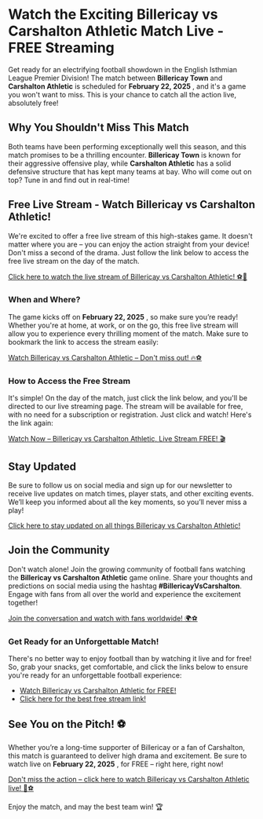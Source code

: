 # Watch the Exciting Billericay vs Carshalton Athletic Match Live - FREE Streaming

Get ready for an electrifying football showdown in the English Isthmian League Premier Division! The match between **Billericay Town** and **Carshalton Athletic** is scheduled for **February 22, 2025** , and it's a game you won't want to miss. This is your chance to catch all the action live, absolutely free!

## Why You Shouldn't Miss This Match

Both teams have been performing exceptionally well this season, and this match promises to be a thrilling encounter. **Billericay Town** is known for their aggressive offensive play, while **Carshalton Athletic** has a solid defensive structure that has kept many teams at bay. Who will come out on top? Tune in and find out in real-time!

## Free Live Stream - Watch Billericay vs Carshalton Athletic!

We're excited to offer a free live stream of this high-stakes game. It doesn't matter where you are – you can enjoy the action straight from your device! Don't miss a second of the drama. Just follow the link below to access the free live stream on the day of the match.

[Click here to watch the live stream of Billericay vs Carshalton Athletic! ⚽🎥](https://tinyurl.com/livestreamfreeo?st=Billericay+vs+Carshalton+Athletic&si=gh)

### When and Where?

The game kicks off on **February 22, 2025** , so make sure you’re ready! Whether you're at home, at work, or on the go, this free live stream will allow you to experience every thrilling moment of the match. Make sure to bookmark the link to access the stream easily:

[Watch Billericay vs Carshalton Athletic – Don't miss out! 🔥⚽](https://tinyurl.com/livestreamfreeo?st=Billericay+vs+Carshalton+Athletic&si=gh)

### How to Access the Free Stream

It's simple! On the day of the match, just click the link below, and you'll be directed to our live streaming page. The stream will be available for free, with no need for a subscription or registration. Just click and watch! Here's the link again:

[Watch Now – Billericay vs Carshalton Athletic, Live Stream FREE! 🎬](https://tinyurl.com/livestreamfreeo?st=Billericay+vs+Carshalton+Athletic&si=gh)

## Stay Updated

Be sure to follow us on social media and sign up for our newsletter to receive live updates on match times, player stats, and other exciting events. We’ll keep you informed about all the key moments, so you’ll never miss a play!

[Click here to stay updated on all things Billericay vs Carshalton Athletic!](https://tinyurl.com/livestreamfreeo?st=Billericay+vs+Carshalton+Athletic&si=gh)

## Join the Community

Don't watch alone! Join the growing community of football fans watching the **Billericay vs Carshalton Athletic** game online. Share your thoughts and predictions on social media using the hashtag **#BillericayVsCarshalton**. Engage with fans from all over the world and experience the excitement together!

[Join the conversation and watch with fans worldwide! 🌍⚽](https://tinyurl.com/livestreamfreeo?st=Billericay+vs+Carshalton+Athletic&si=gh)

### Get Ready for an Unforgettable Match!

There's no better way to enjoy football than by watching it live and for free! So, grab your snacks, get comfortable, and click the links below to ensure you're ready for an unforgettable football experience:

- [Watch Billericay vs Carshalton Athletic for FREE!](https://tinyurl.com/livestreamfreeo?st=Billericay+vs+Carshalton+Athletic&si=gh)
- [Click here for the best free stream link!](https://tinyurl.com/livestreamfreeo?st=Billericay+vs+Carshalton+Athletic&si=gh)

## See You on the Pitch! ⚽

Whether you’re a long-time supporter of Billericay or a fan of Carshalton, this match is guaranteed to deliver high drama and excitement. Be sure to watch live on **February 22, 2025** , for FREE – right here, right now!

[Don't miss the action – click here to watch Billericay vs Carshalton Athletic live! 🚀⚽](https://tinyurl.com/livestreamfreeo?st=Billericay+vs+Carshalton+Athletic&si=gh)

Enjoy the match, and may the best team win! 🏆
